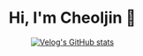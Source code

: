<div align=center><h1>Hi, I'm Cheoljin 👋</h1><div> 

[![Velog's GitHub stats](https://velog-readme-stats.vercel.app/api/badge?name=pc_jin)](https://velog.io/@pc_jin) 


<!--
**devpcjin/devpcjin** is a ✨ _special_ ✨ repository because its `README.md` (this file) appears on your GitHub profile.

Here are some ideas to get you started:

- 🔭 I’m currently working on ...
- 🌱 I’m currently learning ...
- 👯 I’m looking to collaborate on ...
- 🤔 I’m looking for help with ...
- 💬 Ask me about ...
- 📫 How to reach me: ...
- 😄 Pronouns: ...
- ⚡ Fun fact: ...
-->
